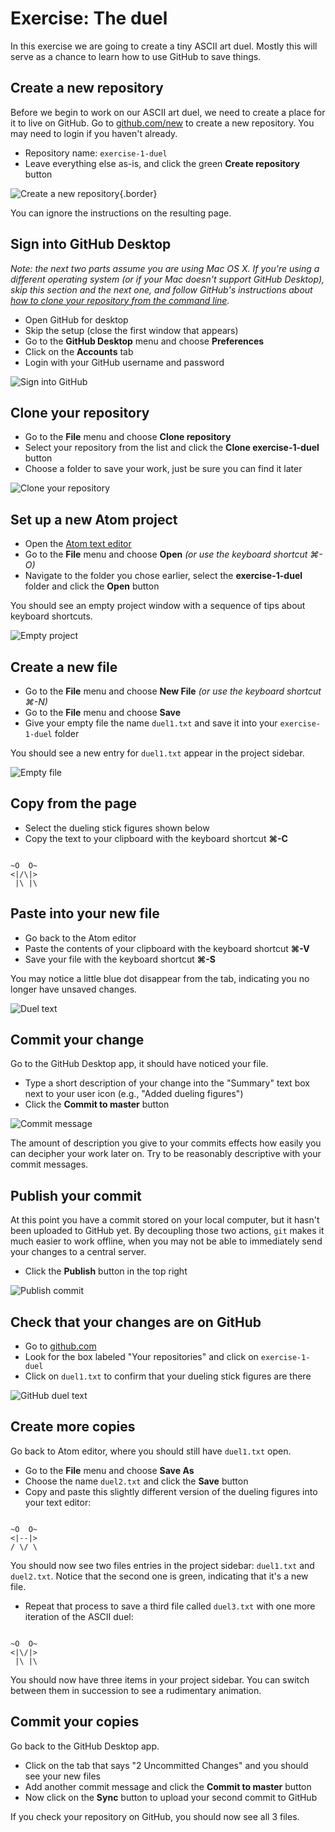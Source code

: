 # Exercise: The duel

In this exercise we are going to create a tiny ASCII art duel. Mostly this will serve as a chance to learn how to use GitHub to save things.

## Create a new repository

Before we begin to work on our ASCII art duel, we need to create a place for it to live on GitHub. Go to [github.com/new](https://github.com/new) to create a new repository. You may need to login if you haven't already.

* Repository name: `exercise-1-duel`
* Leave everything else as-is, and click the green __Create repository__ button

![Create a new repository](http://phiffer.org/scripting/week2/images/create-repository.jpg){.border}

You can ignore the instructions on the resulting page.

## Sign into GitHub Desktop

*Note: the next two parts assume you are using Mac OS X. If you're using a different operating system (or if your Mac doesn't support GitHub Desktop), skip this section and the next one, and follow GitHub's instructions about [how to clone your repository from the command line](https://help.github.com/articles/cloning-a-repository/).*

* Open GitHub for desktop
* Skip the setup (close the first window that appears)
* Go to the __GitHub Desktop__ menu and choose __Preferences__
* Click on the __Accounts__ tab
* Login with your GitHub username and password

![Sign into GitHub](http://phiffer.org/scripting/week2/images/sign-in.jpg)

## Clone your repository

* Go to the __File__ menu and choose __Clone repository__
* Select your repository from the list and click the __Clone exercise-1-duel__ button
* Choose a folder to save your work, just be sure you can find it later

![Clone your repository](http://phiffer.org/scripting/week2/images/clone-repository.jpg)

## Set up a new Atom project

* Open the [Atom text editor](https://atom.io/)
* Go to the __File__ menu and choose __Open__ *(or use the keyboard shortcut ⌘-O)*
* Navigate to the folder you chose earlier, select the __exercise-1-duel__ folder and click the __Open__ button

You should see an empty project window with a sequence of tips about keyboard shortcuts.

![Empty project](http://phiffer.org/scripting/week2/images/empty-project.jpg)

## Create a new file

* Go to the __File__ menu and choose __New File__ *(or use the keyboard shortcut ⌘-N)*
* Go to the __File__ menu and choose __Save__
* Give your empty file the name `duel1.txt` and save it into your `exercise-1-duel` folder

You should see a new entry for `duel1.txt` appear in the project sidebar.

![Empty file](http://phiffer.org/scripting/week2/images/empty-file.jpg)

## Copy from the page

* Select the dueling stick figures shown below
* Copy the text to your clipboard with the keyboard shortcut __⌘-C__

```

~O  O~
<|/\|>
 |\ |\

```

## Paste into your new file

* Go back to the Atom editor
* Paste the contents of your clipboard with the keyboard shortcut __⌘-V__
* Save your file with the keyboard shortcut __⌘-S__

You may notice a little blue dot disappear from the tab, indicating you no longer have unsaved changes.

![Duel text](http://phiffer.org/scripting/week2/images/duel-txt.jpg)

## Commit your change

Go to the GitHub Desktop app, it should have noticed your file.

* Type a short description of your change into the "Summary" text box next to your user icon (e.g., "Added dueling figures")
* Click the __Commit to master__ button

![Commit message](http://phiffer.org/scripting/week2/images/commit-message.jpg)

The amount of description you give to your commits effects how easily you can decipher your work later on. Try to be reasonably descriptive with your commit messages.

## Publish your commit

At this point you have a commit stored on your local computer, but it hasn't been uploaded to GitHub yet. By decoupling those two actions, `git` makes it much easier to work offline, when you may not be able to immediately send your changes to a central server.

* Click the __Publish__ button in the top right

![Publish commit](http://phiffer.org/scripting/week2/images/publish-commit.jpg)

## Check that your changes are on GitHub

* Go to [github.com](https://github.com/)
* Look for the box labeled "Your repositories" and click on `exercise-1-duel`
* Click on `duel1.txt` to confirm that your dueling stick figures are there

![GitHub duel text](http://phiffer.org/scripting/week2/images/github-duel-txt.jpg)

## Create more copies

Go back to Atom editor, where you should still have `duel1.txt` open.

* Go to the __File__ menu and choose __Save As__
* Choose the name `duel2.txt` and click the __Save__ button
* Copy and paste this slightly different version of the dueling figures into your text editor:

```

~O  O~
<|--|>
/ \/ \

```

You should now see two files entries in the project sidebar: `duel1.txt` and `duel2.txt`. Notice that the second one is green, indicating that it's a new file.

* Repeat that process to save a third file called `duel3.txt` with one more iteration of the ASCII duel:

```

~O  O~
<|\/|>
 |\ |\

```

You should now have three items in your project sidebar. You can switch between them in succession to see a rudimentary animation.

## Commit your copies

Go back to the GitHub Desktop app.

* Click on the tab that says "2 Uncommitted Changes" and you should see your new files
* Add another commit message and click the __Commit to master__ button
* Now click on the __Sync__ button to upload your second commit to GitHub

If you check your repository on GitHub, you should now see all 3 files.
